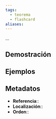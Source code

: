 ```yaml
---
tags:
  - teorema
  - flashcard
aliases:
---
```

...

## Demostración

## Ejemplos

## Metadatos
- **Referencia**::
- **Localización**::
- **Orden**::
